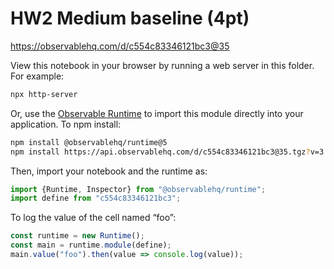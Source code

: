 # HW2 Medium baseline (4pt)

https://observablehq.com/d/c554c83346121bc3@35

View this notebook in your browser by running a web server in this folder. For
example:

~~~sh
npx http-server
~~~

Or, use the [Observable Runtime](https://github.com/observablehq/runtime) to
import this module directly into your application. To npm install:

~~~sh
npm install @observablehq/runtime@5
npm install https://api.observablehq.com/d/c554c83346121bc3@35.tgz?v=3
~~~

Then, import your notebook and the runtime as:

~~~js
import {Runtime, Inspector} from "@observablehq/runtime";
import define from "c554c83346121bc3";
~~~

To log the value of the cell named “foo”:

~~~js
const runtime = new Runtime();
const main = runtime.module(define);
main.value("foo").then(value => console.log(value));
~~~
